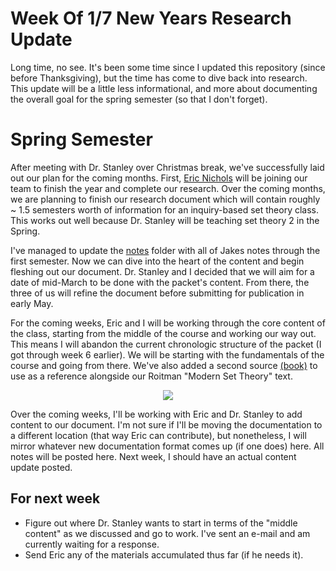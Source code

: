 # Week Of 1/7 New Years Research Update
Long time, no see. It's been some time since I updated this repository (since before Thanksgiving), but the time has come to dive back into research. This update will be a little less informational, and more about documenting the overall goal for the spring semester (so that I don't forget).

# Spring Semester
After meeting with Dr. Stanley over Christmas break, we've successfully laid out our plan for the coming months. First, [Eric Nichols](enichols@uni.edu) will be joining our team to finish the year and complete our research. Over the coming months, we are planning to finish our research document which will contain roughly ~ 1.5 semesters worth of information for an inquiry-based set theory class. This works out well because Dr. Stanley will be teaching set theory 2 in the Spring.

I've managed to update the [notes](../notes/) folder with all of Jakes notes through the first semester. Now we can dive into the heart of the content and begin fleshing out our document. Dr. Stanley and I decided that we will aim for a date of mid-March to be done with the packet's content. From there, the three of us will refine the document before submitting for publication in early May. 

For the coming weeks, Eric and I will be working through the core content of the class, starting from the middle of the course and working our way out. This means I will abandon the current chronologic structure of the packet (I got through week 6 earlier). We will be starting with the fundamentals of the course and going from there. We've also added a second source [(book)](https://www.amazon.com/Set-Theory-Studies-Logic-Mathematical/dp/1848900503) to use as a reference alongside our Roitman "Modern Set Theory" text.


<p align="center">
  <img src ="https://images-na.ssl-images-amazon.com/images/I/41vbGsAksFL._SR600%2C315_PIWhiteStrip%2CBottomLeft%2C0%2C35_PIAmznPrime%2CBottomLeft%2C0%2C-5_PIStarRatingTHREEANDHALF%2CBottomLeft%2C360%2C-6_SR600%2C315_ZA(5%20Reviews)%2C445%2C291%2C400%2C400%2Carial%2C12%2C4%2C0%2C0%2C5_SCLZZZZZZZ_.jpg" />
</p>

Over the coming weeks, I'll be working with Eric and Dr. Stanley to add content to our document. I'm not sure if I'll be moving the documentation to a different location (that way Eric can contribute), but nonetheless, I will mirror whatever new documentation format comes up (if one does) here. All notes will be posted here. Next week, I should have an actual content update posted.


## For next week
- Figure out where Dr. Stanley wants to start in terms of the "middle content" as we discussed and go to work. I've sent an e-mail and am currently waiting for a response.
- Send Eric any of the materials accumulated thus far (if he needs it).
